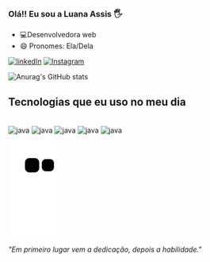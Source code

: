### Olá!! Eu sou a Luana Assis  🖐️

- 💻Desenvolvedora web
- 😄 Pronomes: Ela/Dela

[![linkedIn](https://img.shields.io/badge/LinkedIn-0077B5?style=for-the-badge&logo=linkedin&logoColor=white)](https://www.linkedin.com/in/luanaassisi)
[![Instagram](https://img.shields.io/badge/Instagram-E4405F?style=for-the-badge&logo=instagram&logoColor=white)](https://www.instagram.com/invites/contact/?i=12qvhre7f9y2i&utm_content=ebcb4b)
 
![Anurag's GitHub stats](https://github-readme-stats.vercel.app/api?username=luanaassisi&hide=contribs,prs=true&theme=dracula&show_icons=true)

## Tecnologias que eu uso no meu dia 

<div style="display:online_block"><br/>
  <img  align="center"alt="java"src=https://img.shields.io/badge/Java-ED8B00?style=for-the-badge&logo=java&logoColor=white />
  <img  align="center"alt="java"src=https://img.shields.io/badge/Spring-6DB33F?style=for-the-badge&logo=spring&logoColor=white />
  <img  align="center"alt="java"src=https://img.shields.io/badge/MySQL-00000F?style=for-the-badge&logo=mysql&logoColor=white />
  <img  align="center"alt="java"src=https://img.shields.io/badge/JavaScript-323330?style=for-the-badge&logo=javascript&logoColor=F7DF1E />
  <img  align="center"alt="java"src=https://img.shields.io/badge/Angular-DD0031?style=for-the-badge&logo=angular&logoColor=white />
  </div>
  
   ![snake.svg](https://github.com/luanaassisi/luanaassisi/blob/output/github-contribution-grid-snake.svg)
   
   <i>"Em primeiro lugar vem a dedicação, depois a habilidade."</i>
   
   ##
